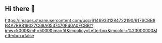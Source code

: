 ## Hi there 👋
https://images.steamusercontent.com/ugc/61469331284722190/6176CBB8B4A7BB819027C68A0537470E40A0FCBB/?imw=5000&imh=5000&ima=fit&impolicy=Letterbox&imcolor=%23000000&letterbox=false
<!--
**Storinob/Storinob** is a ✨ _special_ ✨ repository because its `README.md` (this file) appears on your GitHub profile.

Here are some ideas to get you started:

- 🔭 I’m currently working on ...
- 🌱 I’m currently learning ...
- 👯 I’m looking to collaborate on ...
- 🤔 I’m looking for help with ...
- 💬 Ask me about ...
- 📫 How to reach me: ...
- 😄 Pronouns: ...
- ⚡ Fun fact: ...
-->
